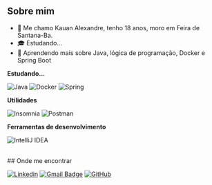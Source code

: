 ## Sobre mim

- 🤔 Me chamo Kauan Alexandre, tenho 18 anos, moro em Feira de Santana-Ba.
- 🎓 Estudando...
- 🌱 Aprendendo mais sobre Java, lógica de programação, Docker e Spring Boot

**Estudando...**

![Java](https://img.shields.io/badge/java-%23ED8B00.svg?style=for-the-badge&logo=openjdk&logoColor=white)
![Docker](https://img.shields.io/badge/docker-%230db7ed.svg?style=for-the-badge&logo=docker&logoColor=white)
![Spring](https://img.shields.io/badge/spring-%236DB33F.svg?style=for-the-badge&logo=spring&logoColor=white)

**Utilidades**

![Insomnia](https://img.shields.io/badge/-Insomnia-333333?style=flat-square&logo=insomnia)
![Postman](https://img.shields.io/badge/Postman-FF6C37?style=for-the-badge&logo=postman&logoColor=white)

**Ferramentas de desenvolvimento**

![IntelliJ IDEA](https://img.shields.io/badge/IntelliJIDEA-000000.svg?style=flat-square&logo=intellij-idea&logoColor=white)

<br/>
## Onde me encontrar

[![Linkedin](https://img.shields.io/badge/-Kauan-blue?style=flat-square&logo=Linkedin&logoColor=white&link=https://www.linkedin.com/in/kauan-alexandre-97b763217/)](https://www.linkedin.com/in/kauan-alexandre-97b763217/)
[![Gmail Badge](https://img.shields.io/badge/-atomicroyale334@gmail.com-006bed?style=flat-square&logo=Gmail&logoColor=white&link=mailto:atomicroyale334@gmail.com)](mailto:atomicroyale334@gmail.com)
[![GitHub](https://img.shields.io/badge/github-%23121011.svg?style=flat-square&logo=github&logoColor=white)](https://github.com/KaAlexandre)
